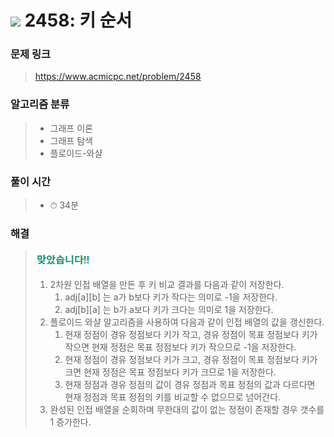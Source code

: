 # <img src="https://static.solved.ac/tier_small/13.svg" width=30> 2458: 키 순서 

### 문제 링크
> https://www.acmicpc.net/problem/2458

### 알고리즘 분류
>- 그래프 이론
>- 그래프 탐색
>- 플로이드-와샬

### 풀이 시간
>- ⏱ 34분

### 해결
> ![good](../../../Img/good.png)
>1. 2차원 인접 배열을 만든 후 키 비교 결과를 다음과 같이 저장한다.
>       1. adj[a][b] 는 a가 b보다 키가 작다는 의미로 -1을 저장한다.
>       2. adj[b][a] 는 b가 a보다 키가 크다는 의미로 1을 저장한다.
>2. 플로이드 와샬 알고리즘을 사용하여 다음과 같이 인접 배열의 값을 갱신한다.
>       1. 현재 정점이 경유 정점보다 키가 작고, 경유 정점이 목표 정점보다 키가 작으면 현재 정점은 목표 정점보다 키가 작으므로 -1을 저장한다.
>       2. 현재 정점이 경유 정점보다 키가 크고, 경유 정점이 목표 정점보다 키가 크면 현재 정점은 목표 정점보다 키가 크므로 1을 저장한다.
>       3. 현재 정점과 경유 정점의 값이 경유 정점과 목표 정점의 값과 다르다면 현재 정점과 목표 정점의 키를 비교할 수 없으므로 넘어간다.
>3. 완성된 인접 배열을 순회하며 무한대의 값이 없는 정점이 존재할 경우 갯수를 1 증가한다.

